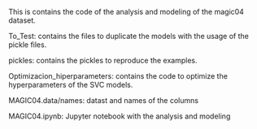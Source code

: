 This is contains the code of the analysis and modeling of the magic04 dataset.

To_Test: contains the files to duplicate the models with the usage of the pickle files.

pickles: contains the pickles to reproduce the examples.

Optimizacion_hiperparameters: contains the code to optimize the hyperparameters of the SVC models.

MAGIC04.data/names: datast and names of the columns

MAGIC04.ipynb: Jupyter notebook with the analysis and modeling